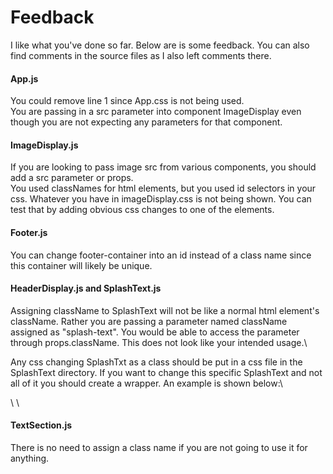 # Feedback

I like what you've done so far. Below are is some feedback. You can also find comments in the source files as I also left comments there.

#### App.js

You could remove line 1 since App.css is not being used.\
You are passing in a src parameter into component ImageDisplay even though you are not expecting any parameters for that component.

#### ImageDisplay.js

If you are looking to pass image src from various components, you should add a src parameter or props.\
You used classNames for html elements, but you used id selectors in your css. Whatever you have in imageDisplay.css is not being shown. You can test that by adding obvious css changes to one of the elements.

#### Footer.js

You can change footer-container into an id instead of a class name since this container will likely be unique.

#### HeaderDisplay.js and SplashText.js

Assigning className to SplashText will not be like a normal html element's className. Rather you are passing a parameter named className assigned as "splash-text". You would be able to access the parameter through props.className. This does not look like your intended usage.\

Any css changing SplashTxt as a class should be put in a css file in the SplashText directory. If you want to change this specific SplashText and not all of it you should create a wrapper. An example is shown below:\
<div id="splash-text-container">\
    <SplashTxt/>\
</div>

#### TextSection.js

There is no need to assign a class name if you are not going to use it for anything.
